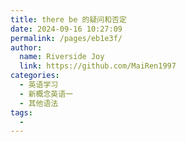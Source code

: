 ```yaml
---
title: there be 的疑问和否定
date: 2024-09-16 10:27:09
permalink: /pages/eb1e3f/
author:
  name: Riverside Joy
  link: https://github.com/MaiRen1997
categories:
  - 英语学习
  - 新概念英语一
  - 其他语法
tags:
  - 
---
```

